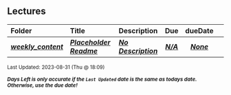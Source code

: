 ## Lectures

| Folder | Title | Description | Due | dueDate |  |
|:------|:------|:------|:-----:|:-----:|-----|
| ***<a href="https://github.com/rugbyprof/4143-PLC/tree/master/Lectures/weekly_content">weekly_content</a>*** | ***<a href="https://github.com/rugbyprof/4143-PLC/tree/master/Lectures/weekly_content"> Placeholder Readme </a>*** | ***<a href="https://github.com/rugbyprof/4143-PLC/tree/master/Lectures/weekly_content"> No Description</a>*** | ***<a href="https://github.com/rugbyprof/4143-PLC/tree/master/Lectures/weekly_content">N/A</a>*** | ***<a href="https://github.com/rugbyprof/4143-PLC/tree/master/Lectures/weekly_content">None</a>*** |  |

<sup>Last Updated: 2023-08-31 (Thu @ 18:09)</sup> 

<sup>***Days Left is only accurate if the `Last Updated` date is the same as todays date. Otherwise, use the due date!***</sup> 
